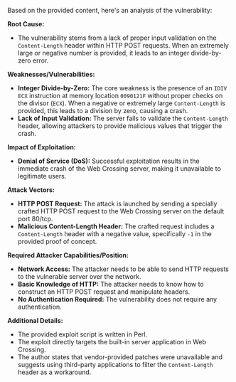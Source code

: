 Based on the provided content, here's an analysis of the vulnerability:

**Root Cause:**
- The vulnerability stems from a lack of proper input validation on the `Content-Length` header within HTTP POST requests. When an extremely large or negative number is provided, it leads to an integer divide-by-zero error.

**Weaknesses/Vulnerabilities:**
- **Integer Divide-by-Zero:** The core weakness is the presence of an `IDIV ECX` instruction at memory location `0090121F` without proper checks on the divisor (`ECX`). When a negative or extremely large `Content-Length` is provided, this leads to a division by zero, causing a crash.
- **Lack of Input Validation:** The server fails to validate the `Content-Length` header, allowing attackers to provide malicious values that trigger the crash.

**Impact of Exploitation:**
- **Denial of Service (DoS):** Successful exploitation results in the immediate crash of the Web Crossing server, making it unavailable to legitimate users.

**Attack Vectors:**
- **HTTP POST Request:** The attack is launched by sending a specially crafted HTTP POST request to the Web Crossing server on the default port 80/tcp.
- **Malicious Content-Length Header:**  The crafted request includes a `Content-Length` header with a negative value, specifically `-1` in the provided proof of concept.

**Required Attacker Capabilities/Position:**
- **Network Access:** The attacker needs to be able to send HTTP requests to the vulnerable server over the network.
- **Basic Knowledge of HTTP:** The attacker needs to know how to construct an HTTP POST request and manipulate headers.
- **No Authentication Required:** The vulnerability does not require any authentication.

**Additional Details:**
- The provided exploit script is written in Perl.
- The exploit directly targets the built-in server application in Web Crossing.
- The author states that vendor-provided patches were unavailable and suggests using third-party applications to filter the `Content-Length` header as a workaround.